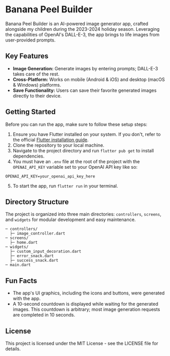 # Banana Peel Builder

Banana Peel Builder is an AI-powered image generator app, crafted alongside my children during the 2023-2024 holiday season. Leveraging the capabilities of OpenAI's DALL-E-3, the app brings to life images from user-provided prompts.

## Key Features
- **Image Generation:** Generate images by entering prompts; DALL-E-3 takes care of the rest.
- **Cross-Platform:** Works on mobile (Android & iOS) and desktop (macOS & Windows) platforms.
- **Save Functionality:** Users can save their favorite generated images directly to their device.

## Getting Started
Before you can run the app, make sure to follow these setup steps:

1. Ensure you have Flutter installed on your system. If you don't, refer to the official [Flutter installation guide](https://flutter.dev/docs/get-started/install).
2. Clone the repository to your local machine.
3. Navigate to the project directory and run `flutter pub get` to install dependencies.
4. You must have an `.env` file at the root of the project with the `OPENAI_API_KEY` variable set to your OpenAI API key like so:
```
OPENAI_API_KEY=your_openai_api_key_here
```
5. To start the app, run `flutter run` in your terminal.

## Directory Structure
The project is organized into three main directories: `controllers`, `screens`, and `widgets` for modular development and easy maintenance.

```
─ controllers/
  ├─ image_controller.dart
─ screens/
  ├─ home.dart
─ widgets/
  ├─ custom_input_decoration.dart
  ├─ error_snack.dart
  ├─ success_snack.dart
─ main.dart
```

## Fun Facts
- The app's UI graphics, including the icons and buttons, were generated with the app.
- A 10-second countdown is displayed while waiting for the generated images. This countdown is arbitrary; most image generation requests are completed in 10 seconds.

## License
This project is licensed under the MIT License - see the LICENSE file for details.